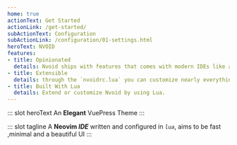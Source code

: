 ```yaml
---
home: true
actionText: Get Started
actionLink: /get-started/
subActionText: Configuration
subActionLink: /configuration/01-settings.html
heroText: NVOID
features:
- title: Opinionated
  details: Nvoid ships with features that comes with modern IDEs like autocompletion, file explorer, fuzzy finder, LSP.
- title: Extensible
  details: through the `nvoidrc.lua` you can customize nearly everything that comes with Nvoid.
- title: Built With Lua
  details: Extend or customize Nvoid by using Lua.
---
```


::: slot heroText
An <b class="gradient">Elegant</b> VuePress Theme
:::

::: slot tagline
A **Neovim *IDE*** written and configured in *`lua`*, aims to be fast ,minimal and a beautiful UI
:::
